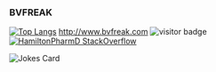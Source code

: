 ### BVFREAK

[![Top Langs](https://github-readme-stats.vercel.app/api/top-langs/?username=BVFreak&langs_count=10&layout=compact&theme=dark)](https://github.com/anuraghazra/github-readme-stats)
http://www.bvfreak.com
![visitor badge](https://visitor-badge.glitch.me/badge?page_id=BVFreak.visitor-badge)
[![HamiltonPharmD StackOverflow](https://stackoverflow-badge.onrender.com/api/StackOverflowBadge/14122375)](https://stackoverflow.com/users/20837623/bvfreak)

![Jokes Card](https://readme-jokes.vercel.app/api)
</p>
